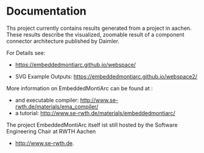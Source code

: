 # Documentation

Ths project currently contains results generated from a project in aachen.
These results describe the visualized, zoomable result of a component connector architecture published by Daimler.

For Details see:

* https://embeddedmontiarc.github.io/webspace/

* SVG Example Outputs: https://embeddedmontiarc.github.io/webspace2/

More information on EmbeddedMontiArc can be found at :
* and executable compiler: http://www.se-rwth.de/materials/ema_compiler/
* a tutorial: http://www.se-rwth.de/materials/embeddedmontiarc/

The project EmbeddedMontiArc itself ist still hosted by the Software Engineering Chair at RWTH Aachen 

* http://www.se-rwth.de. 

